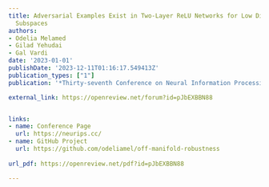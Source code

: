 ```yaml
---
title: Adversarial Examples Exist in Two-Layer ReLU Networks for Low Dimensional Linear
  Subspaces
authors:
- Odelia Melamed
- Gilad Yehudai
- Gal Vardi
date: '2023-01-01'
publishDate: '2023-12-11T01:16:17.549413Z'
publication_types: ["1"]
publication: '*Thirty-seventh Conference on Neural Information Processing Systems*'

external_link: https://openreview.net/forum?id=pJbEXBBN88


links:
- name: Conference Page
  url: https://neurips.cc/
- name: GitHub Project
  url: https://github.com/odeliamel/off-manifold-robustness
  
url_pdf: https://openreview.net/pdf?id=pJbEXBBN88

---
```

